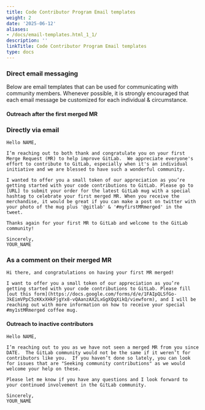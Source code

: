 ```yaml
---
title: Code Contributor Program Email templates
weight: 2
date: '2025-06-12'
aliases:
- /docs/email-templates.html_1_1/
description: ''
linkTitle: Code Contributor Program Email templates
type: docs
---
```


### Direct email messaging

Below are email templates that can be used for communicating with community members. Whenever possible, it is strongly encouraged that each email message be customized for each individual & circumstance.

#### Outreach after the first merged MR

### Directly via email

```text
Hello NAME,

I’m reaching out to both thank and congratulate you on your first Merge Request (MR) to help improve GitLab.  We appreciate everyone's effort to contribute to GitLab, especially when it's an individual initiative and we are blessed to have such a wonderful community.

I wanted to offer you a small token of our appreciation as you’re getting started with your code contributions to GitLab. Please go to [URL] to submit your order for the latest GitLab mug with a special hashtag to celebrate your first merged MR. When you receive the merchandise, it would be great if you can make a post on twitter with your photo of the mug plus '@gitlab' & '#myfirstMRmerged' in the tweet.

Thanks again for your first MR to GitLab and welcome to the GitLab community!

Sincerely,
YOUR_NAME
```

### As a comment on their merged MR

```text
Hi there, and congratulations on having your first MR merged!

I want to offer you a small token of our appreciation as you’re getting started with your code contributions to GitLab. Please fill [out this form](https://docs.google.com/forms/d/e/1FAIpQLSfGo-3kEimVPpC5zKKxXHkFjgYx8-vQAanzAX2LxGgXQqXikQ/viewform), and I will be reaching out with more information on how to receive your special #my1stMRmerged coffee mug.

```

#### Outreach to inactive contributors

```text
Hello NAME,

I’m reaching out to you as we have not seen a merged MR from you since DATE.  The GitLab community would not be the same if it weren’t for contributors like you.  If you haven’t done so lately, you can look for issues that are "Seeking community contributions" as we would welcome your help on these.

Please let me know if you have any questions and I look forward to your continued involvement in the GitLab community.

Sincerely,
YOUR_NAME
```
